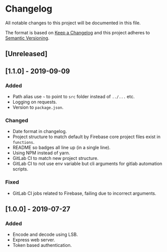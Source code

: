 # Changelog

All notable changes to this project will be documented in this file.

The format is based on [Keep a Changelog](http://keepachangelog.com/en/1.0.0/)
and this project adheres to [Semantic Versioning](http://semver.org/spec/v2.0.0.html).

## [Unreleased]

## [1.1.0] - 2019-09-09
### Added
- Path alias use `~` to point to `src` folder instead of `../...` etc.
- Logging on requests.
- Version to `package.json`.

### Changed
- Date format in changelog.
- Project structure to match default by Firebase core project files exist in `functions`.
- README so badges all line up (in a single line).
- Using NPM instead of yarn.
- GitLab CI to match new project structure.
- GitLab CI to not use env variable but cli arguments for gitlab automation scripts.

### Fixed
- GitLab CI jobs related to Firebase, failing due to incorrect arguments.

## [1.0.0] - 2019-07-27
### Added
- Encode and decode using LSB.
- Express web server.
- Token based authentication.
